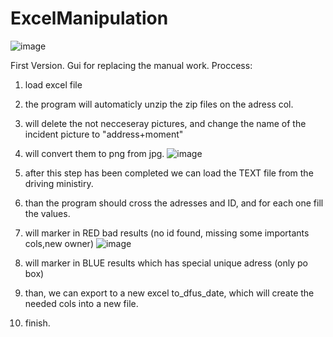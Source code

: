# ExcelManipulation
![image](https://github.com/YanivGabay/ExcelManipulation/assets/154590609/a6af9838-cc8f-473f-99d0-adfd31ed24c4)

First Version.
Gui for replacing the manual work.
Proccess:
1. load excel file
2. the program will automaticly unzip the zip files on the adress col.
3. will delete the not necceseray pictures, and change the name of the incident picture to "address+moment"
4. will convert them to png from jpg. ![image](https://github.com/YanivGabay/ExcelManipulation/assets/154590609/56e272ee-cba7-4c3b-8bde-1d13cbe7d22d)

5. after this step has been completed we can load the TEXT file from the driving ministiry.
6. than the program should cross the adresses and ID, and for each one fill the values.
7. will marker in RED bad results (no id found, missing some importants cols,new owner) ![image](https://github.com/YanivGabay/ExcelManipulation/assets/154590609/b8c881df-320c-451d-a85d-2205b2e93209)
8. will marker in BLUE results which has special unique adress (only po box)
9. than, we can export to a new excel to_dfus_date, which will create the needed cols into a new file.
10. finish.



